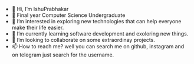- 👋 Hi, I’m IshuPrabhakar
- :book: Final year Computer Science Undergraduate
- 👀 I’m interested in exploring new technologies that can help everyone make their life easier.
- 🌱 I’m currently learning software development and exoloring new things.
- 💞️ I’m looking to collaborate on some extraordinay projects.
- 📫 How to reach me? well you can search me on github, instagram and on telegram just search for the username.

<!---
IshuPrabhakar/IshuPrabhakar is a ✨ special ✨ repository because its `README.md` (this file) appears on your GitHub profile.
You can click the Preview link to take a look at your changes.
--->
